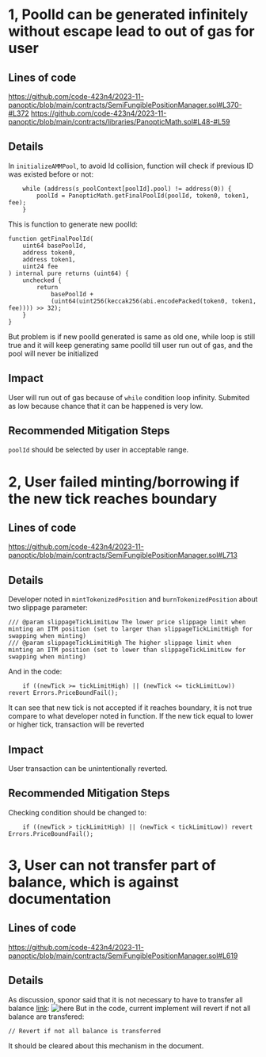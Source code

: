 # 1, PoolId can be generated infinitely without escape lead to out of gas for user

## Lines of code
https://github.com/code-423n4/2023-11-panoptic/blob/main/contracts/SemiFungiblePositionManager.sol#L370-#L372
https://github.com/code-423n4/2023-11-panoptic/blob/main/contracts/libraries/PanopticMath.sol#L48-#L59

## Details
In `initializeAMMPool`, to avoid Id collision, function will check if previous ID was existed before or not:

        while (address(s_poolContext[poolId].pool) != address(0)) {
            poolId = PanopticMath.getFinalPoolId(poolId, token0, token1, fee);
        }
This is function to generate new poolId:

    function getFinalPoolId(
        uint64 basePoolId,
        address token0,
        address token1,
        uint24 fee
    ) internal pure returns (uint64) {
        unchecked {
            return
                basePoolId +
                (uint64(uint256(keccak256(abi.encodePacked(token0, token1, fee)))) >> 32);
        }
    }
But problem is if new poolId generated is same as old one, while loop is still true and it will keep generating same poolId till user run out of gas, and the pool will never be initialized

## Impact
User will run out of gas because of `while` condition loop infinity. Submited as low because chance that it can be happened is very low.

## Recommended Mitigation Steps
`poolId` should be selected by user in acceptable range.



# 2, User failed minting/borrowing if the new tick reaches boundary

## Lines of code
https://github.com/code-423n4/2023-11-panoptic/blob/main/contracts/SemiFungiblePositionManager.sol#L713

## Details
Developer noted in `mintTokenizedPosition` and `burnTokenizedPosition` about two slippage parameter:

    /// @param slippageTickLimitLow The lower price slippage limit when minting an ITM position (set to larger than slippageTickLimitHigh for swapping when minting)
    /// @param slippageTickLimitHigh The higher slippage limit when minting an ITM position (set to lower than slippageTickLimitLow for swapping when minting)

And in the code:

        if ((newTick >= tickLimitHigh) || (newTick <= tickLimitLow)) revert Errors.PriceBoundFail();

It can see that new tick is not accepted if it reaches boundary, it is not true compare to what developer noted in function. If the new tick equal to lower or higher tick, transaction will be reverted

## Impact
User transaction can be unintentionally reverted.

## Recommended Mitigation Steps
Checking condition should be changed to:

        if ((newTick > tickLimitHigh) || (newTick < tickLimitLow)) revert Errors.PriceBoundFail();



# 3, User can not transfer part of balance, which is against documentation

## Lines of code
https://github.com/code-423n4/2023-11-panoptic/blob/main/contracts/SemiFungiblePositionManager.sol#L619

## Details
As discussion, sponor said that it is not necessary to have to transfer all balance [link](https://discord.com/channels/810916927919620096/1176549245935955998/1181428467661799565):
![here](https://i.ibb.co/V92FLmN/Untitled.png)
But in the code, current implement will revert if not all balance are transfered:

    // Revert if not all balance is transferred
It should be cleared about this mechanism in the document.